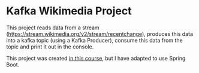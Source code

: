 # Kafka Wikimedia Project

This project reads data from a stream (https://stream.wikimedia.org/v2/stream/recentchange), produces this data into a kafka topic (using a Kafka Producer), consume this data from the topic and print it out in the console. 

This project was created [in this course](https://www.udemy.com/course/apache-kafka/), but I have adapted to use Spring Boot.